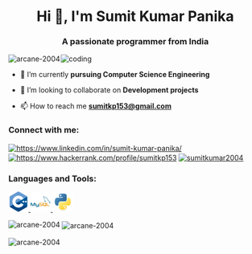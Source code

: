 <h1 align="center">Hi 👋, I'm Sumit Kumar Panika</h1>
<h3 align="center">A passionate programmer from India</h3>
<img align = "right" alt="coding" width='400' src = "https://i.pinimg.com/originals/bb/5e/47/bb5e47498772c0628f6dc7f26a6af28c.gif">


<p align="left"> <img src="https://komarev.com/ghpvc/?username=arcane-2004&label=Profile%20views&color=0e75b6&style=flat" alt="arcane-2004" /> </p>

- 🔭 I’m currently **pursuing Computer Science Engineering**

- 👯 I’m looking to collaborate on **Development projects**

- 📫 How to reach me **sumitkp153@gmail.com**

<h3 align="left">Connect with me:</h3>
<p align="left">
<a href="https://linkedin.com/in/https://www.linkedin.com/in/sumit-kumar-panika/" target="blank"><img align="center" src="https://raw.githubusercontent.com/rahuldkjain/github-profile-readme-generator/master/src/images/icons/Social/linked-in-alt.svg" alt="https://www.linkedin.com/in/sumit-kumar-panika/" height="30" width="40" /></a>
<a href="https://www.hackerrank.com/https://www.hackerrank.com/profile/sumitkp153" target="blank"><img align="center" src="https://raw.githubusercontent.com/rahuldkjain/github-profile-readme-generator/master/src/images/icons/Social/hackerrank.svg" alt="https://www.hackerrank.com/profile/sumitkp153" height="30" width="40" /></a>
<a href="https://www.leetcode.com/sumitkumar2004" target="blank"><img align="center" src="https://raw.githubusercontent.com/rahuldkjain/github-profile-readme-generator/master/src/images/icons/Social/leet-code.svg" alt="sumitkumar2004" height="30" width="40" /></a>
</p>

<h3 align="left">Languages and Tools:</h3>
<p align="left"> <a href="https://www.w3schools.com/cpp/" target="_blank" rel="noreferrer"> <img src="https://raw.githubusercontent.com/devicons/devicon/master/icons/cplusplus/cplusplus-original.svg" alt="cplusplus" width="40" height="40"/> </a> <a href="https://www.mysql.com/" target="_blank" rel="noreferrer"> <img src="https://raw.githubusercontent.com/devicons/devicon/master/icons/mysql/mysql-original-wordmark.svg" alt="mysql" width="40" height="40"/> </a> <a href="https://www.python.org" target="_blank" rel="noreferrer"> <img src="https://raw.githubusercontent.com/devicons/devicon/master/icons/python/python-original.svg" alt="python" width="40" height="40"/> </a> </p>

<p><img align="left" src="https://github-readme-stats.vercel.app/api/top-langs?username=arcane-2004&show_icons=true&locale=en&layout=compact" alt="arcane-2004" /></p>

<p>&nbsp;<img align="center" src="https://github-readme-stats.vercel.app/api?username=arcane-2004&show_icons=true&locale=en" alt="arcane-2004" /></p>

<p><img align="center" src="https://github-readme-streak-stats.herokuapp.com/?user=arcane-2004&" alt="arcane-2004" /></p>

